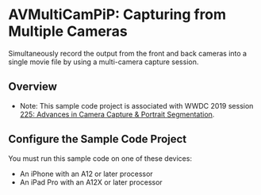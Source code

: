# AVMultiCamPiP: Capturing from Multiple Cameras
Simultaneously record the output from the front and back cameras into a single movie file by using a multi-camera capture session.

## Overview

- Note: This sample code project is associated with WWDC 2019 session [225: Advances in Camera Capture & Portrait Segmentation](https://developer.apple.com/videos/play/wwdc19/225/).


## Configure the Sample Code Project

You must run this sample code on one of these devices:
- An iPhone with an A12 or later processor
- An iPad Pro with an A12X or later processor	
 

